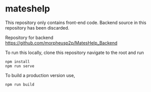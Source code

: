 mateshelp
=========

This repository only contains front-end code. Backend source in this repository has been discarded.

Repository for backend https://github.com/morpheusp2p/MatesHelp_Backend

To run this locally, clone this repository navigate to the root and run
```
npm install
npm run serve
```
To build a production version use,
```
npm run build
```
